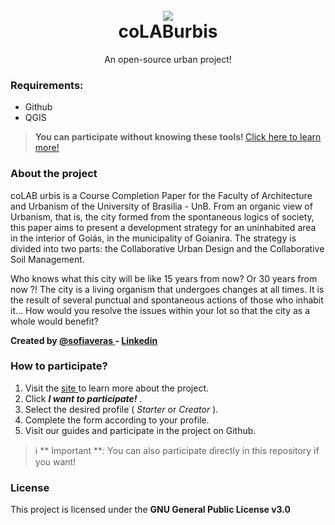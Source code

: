 <h1 align = "center">
<br>
<a href="https://www.colaburbis.com.br/"> <img align = "center" src = "https://static.wixstatic.com/media/9f45d3_d15658ad88d3427792b7705489fb0e79~mv2_d_2200_2200_s_2.png/v1/fill /w_120,h_120,al_c,q_80,usm_0.66_1.00_0.01/logo-01.webp "/> </a>
<br> coLABurbis
</h1>
<p align = "center"> An open-source urban project! </p>

<h3> Requirements: </h3>

<ul>
  <li> Github </li>
  <li> QGIS </li>
</ul>

> <b> You can participate without knowing these tools! </b>
> <a href="https://www.colaburbis.com.br/"> Click here to learn more! </a>

<h3> About the project </h3>
<p> coLAB urbis is a Course Completion Paper for the Faculty of Architecture and Urbanism of the University of Brasilia - UnB. From an organic view of Urbanism, that is, the city formed from the spontaneous logics of society, this paper aims to present a development strategy for an uninhabited area in the interior of Goiás, in the municipality of Goianira. The strategy is divided into two parts: the Collaborative Urban Design and the Collaborative Soil Management. </p>

<p> Who knows what this city will be like 15 years from now? Or 30 years from now ?! The city is a living organism that undergoes changes at all times. It is the result of several punctual and spontaneous actions of those who inhabit it… How would you resolve the issues within your lot so that the city as a whole would benefit? </p>
 
<b> Created by <a href="https://github.com/sofiaveras/"> @sofiaveras </a> - <a href = "https://www.linkedin.com/in/sofia-veras- 703a31138 / "> Linkedin </a> </b>

<h3> How to participate? </h3>
<ol>
  <li> Visit the <a href="http://colaburbis.com.br"> site </a> to learn more about the project. </li>
  <li> Click <i> <b> I want to participate! </b> </i>. </li>
  <li> Select the desired profile (<i> Starter </i> or <i> Creator </i>). </li>
  <li> Complete the form according to your profile. </li>
  <li> Visit our guides and participate in the project on Github. </li>
</ol>

> ℹ️ ** Important **: You can also participate directly in this repository if you want!

<h3> License </h3>
This project is licensed under the <b> GNU General Public License v3.0 </b>
